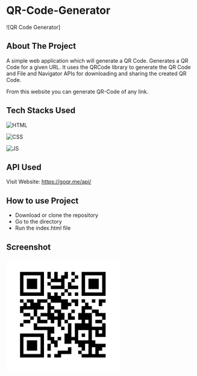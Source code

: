 

# QR-Code-Generator

![QR Code Generator]

## About The Project

A simple web application which will generate a QR Code. Generates a QR Code for a given URL. It uses the QRCode library to generate the QR Code and File and Navigator APIs for downloading and sharing the created QR Code.

From this website you can generate QR-Code of any link.

## Tech Stacks Used


![HTML](https://img.shields.io/badge/html5%20-%23E34F26.svg?&style=for-the-badge&logo=html5&logoColor=white)

![CSS](https://img.shields.io/badge/css3%20-%231572B6.svg?&style=for-the-badge&logo=css3&logoColor=white)

![JS](https://img.shields.io/badge/javascript%20-%23323330.svg?&style=for-the-badge&logo=javascript&logoColor=%23F7DF1E)

## API Used

Visit Website: https://goqr.me/api/

## How to use Project


- Download or clone the repository
- Go to the directory
- Run the index.html file

## Screenshot

![QR Code Generator Desktop Demo](qr.webp)



